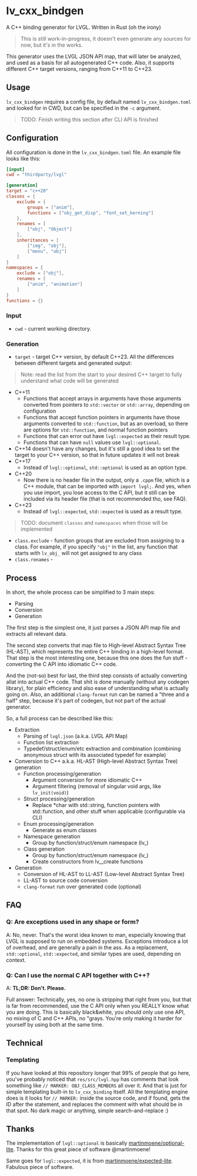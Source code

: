 # lv_cxx_bindgen
A C++ binding generator for LVGL. Written in Rust (oh the irony)

> This is still work-in-progress, it doesn't even generate any sources for
> now, but it's in the works.

This generator uses the LVGL JSON API map, that will later be analyzed, and used as
a basis for all autogenerated C++ code. Also, it supports different C++ target
versions, ranging from C++11 to C++23. 

## Usage

`lv_cxx_bindgen` requires a config file, by default named `lv_cxx_bindgen.toml` and
looked for in CWD, but can be specified in the `-c` argument.

> TODO: Finish writing this section after CLI API is finished

## Configuration

All configuration is done in the `lv_cxx_bindgen.toml` file. An example file
looks like this:

```toml
[input]
cwd = "thirdparty/lvgl"

[generation]
target = "c++20"
classes = {
    exclude = {
        groups = ["anim"],
        functions = ["obj_get_disp", "font_set_kerning"]
    },
    renames = [
        ["obj", "Object"]
    ],
    inheritances = [
        ["img", "obj"],
        ["menu", "obj"]
    ]
}
namespaces = {
    exclude = ["obj"],
    renames = [
        ["anim", "animation"]
    ]
}
functions = {}
```

### Input

- `cwd` - current working directory.

### Generation

- `target` - target C++ version, by default C++23. All the differences between different
targets and generated output:

> Note: read the list from the start to your desired C++ target to fully understand what
> code will be generated

- C++11
    - Functions that accept arrays in arguments have those arguments converted from pointers
    to `std::vector` or `std::array`, depending on configuration
    - Functions that accept function pointers in arguments have those arguments converted
    to `std::function`, but as an overload, so there are options for `std::function`, and
    normal function pointers
    - Functions that can error out have `lvgl::expected` as their result type.
    - Functions that can have `null` values use `lvgl::optional`.
- C++14 doesn't have any changes, but it's still a good idea to set the target to your
C++ version, so that in future updates it will not break
- C++17
    - Instead of `lvgl::optional`, `std::optional` is used as an option type.
- C++20
    - Now there is no header file in the output, only a `.cppm` file, which is a C++
    module, that can be imported with `import lvgl;`. And yes, when you use import,
    you lose access to the C API, but it still can be included via its header file
    (that is not recommended tho, see FAQ).
- C++23
    - Instead of `lvgl::expected`, `std::expected` is used as a result type.

> TODO: document `classes` and `namespaces` when those will be implemented

- `class.exclude` - function groups that are excluded from assigning to a class.
For example, if you specify `"obj"` in the list, any function that starts with
`lv_obj_` will not get assigned to any class
- `class.renames` - 

## Process

In short, the whole process can be simplified to 3 main steps:

- Parsing
- Conversion 
- Generation

The first step is the simplest one, it just parses a JSON API map file and extracts
all relevant data.

The second step converts that map file to High-level Abstract Syntax Tree (HL-AST),
which represents the entire C++ binding in a high-level format. That step is the
most interesting one, because this one does the fun stuff - converting
the C API into idiomatic C++ code.

And the (not-so) best for last, the third step consists of actually converting allat
into actual C++ code. That shit is done manually (without any codegen library), for
plain efficiency and also ease of understanding what is actually going on. Also, an
additional `clang-format` run can be named a "three and a half" step, because it's
part of codegen, but not part of the actual generator.

So, a full process can be described like this:

- Extraction
    - Parsing of `lvgl.json` (a.k.a. LVGL API Map)
    - Function list extraction
    - Typedef/struct/enum/etc extraction and combination (combining anonymous struct
    with its associated typedef for example)
- Conversion to C++ a.k.a. HL-AST (High-level Abstract Syntax Tree) generation
    - Function processing/generation
        - Argument conversion for more idiomatic C++
        - Argument filtering (removal of singular void args, like `lv_init(void)`)
    - Struct processing/generation
        - Replace *char with std::string, function pointers with std::function,
        and other stuff when applicable (configurable via CLI)
    - Enum processing/generation
        - Generate as enum classes
    - Namespace generation
        - Group by function/struct/enum namespace (lv_<namespace>)
    - Class generation
        - Group by function/struct/enum namespace (lv_<namespace>)
        - Create constructors from lv_<namespace>_create functions
- Generation
    - Conversion of HL-AST to LL-AST (Low-level Abstract Syntax Tree)
    - LL-AST to source code conversion 
    - `clang-format` run over generated code (optional)

## FAQ

### Q: Are exceptions used in any shape or form?

A: No, never. That's the worst idea known to man, especially knowing that
LVGL is supposed to run on embedded systems. Exceptions introduce a lot of
overhead, and are generally a pain in the ass. As a replacement, `std::optional`,
`std::expected`, and similar types are used, depending on context. 

### Q: Can I use the normal C API together with C++?

A: **TL;DR: Don't. Please.**

Full answer: Technically, yes, no one is stripping that right from you, but that is
far from recommended, use the C API only when you REALLY know what you are doing.
This is basically black&white, you should only use one API, no mixing of C and C++
APIs, no "grays. You're only making it harder for yourself by using both at the
same time.

## Technical

### Templating

If you have looked at this repository longer that 99% of people that go here, you've
probably noticed that `res/src/lvgl.hpp` has comments that look something like
`// MARKER: OBJ_CLASS_MEMBERS` all over it. And that is just for simple
templating built-in to `lv_cxx_binding` itself. All the templating engine does
is it looks for `// MARKER:` inside the source code, and if found, gets the
ID after the statement, and replaces the comment with what should be in that spot.
No dark magic or anything, simple search-and-replace :)

## Thanks

The implementation of `lvgl::optional` is basically
[martinmoene/optional-lite](https://github.com/martinmoene/optional-lite). Thanks
for this great piece of software @martinmoene!

Same goes for `lvgl::expected`, it is from
[martinmoene/expected-lite](https://github.com/martinmoene/expected-lite). Fabulous
piece of software.
